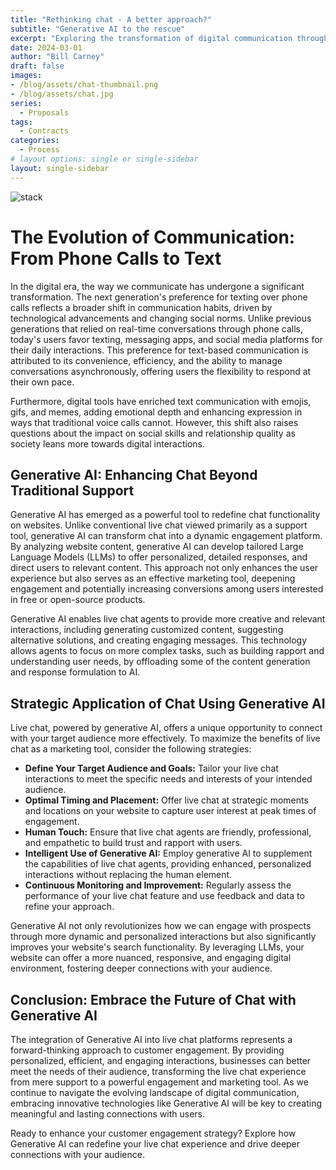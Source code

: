 ```yaml
---
title: "Rethinking chat - A better approach?"
subtitle: "Generative AI to the rescue"
excerpt: "Exploring the transformation of digital communication through generative AI, this post delves into the shift from basic support to advanced marketing with Large Language Models (LLMs). Learn how AI improves user experiences, boosts engagement, and increases conversions, ushering in a new era of meaningful technological connections."
date: 2024-03-01
author: "Bill Carney"
draft: false
images:
- /blog/assets/chat-thumbnail.png
- /blog/assets/chat.jpg
series:
  - Proposals
tags:
  - Contracts
categories:
  - Process
# layout options: single or single-sidebar
layout: single-sidebar
---
```


![stack](/blog/assets/chat.jpg)

# The Evolution of Communication: From Phone Calls to Text

In the digital era, the way we communicate has undergone a significant transformation. The next generation's preference for texting over phone calls reflects a broader shift in communication habits, driven by technological advancements and changing social norms. Unlike previous generations that relied on real-time conversations through phone calls, today's users favor texting, messaging apps, and social media platforms for their daily interactions. This preference for text-based communication is attributed to its convenience, efficiency, and the ability to manage conversations asynchronously, offering users the flexibility to respond at their own pace.

Furthermore, digital tools have enriched text communication with emojis, gifs, and memes, adding emotional depth and enhancing expression in ways that traditional voice calls cannot. However, this shift also raises questions about the impact on social skills and relationship quality as society leans more towards digital interactions.

## Generative AI: Enhancing Chat Beyond Traditional Support

Generative AI has emerged as a powerful tool to redefine chat functionality on websites. Unlike conventional live chat viewed primarily as a support tool, generative AI can transform chat into a dynamic engagement platform. By analyzing website content, generative AI can develop tailored Large Language Models (LLMs) to offer personalized, detailed responses, and direct users to relevant content. This approach not only enhances the user experience but also serves as an effective marketing tool, deepening engagement and potentially increasing conversions among users interested in free or open-source products.

Generative AI enables live chat agents to provide more creative and relevant interactions, including generating customized content, suggesting alternative solutions, and creating engaging messages. This technology allows agents to focus on more complex tasks, such as building rapport and understanding user needs, by offloading some of the content generation and response formulation to AI.

## Strategic Application of Chat Using Generative AI

Live chat, powered by generative AI, offers a unique opportunity to connect with your target audience more effectively. To maximize the benefits of live chat as a marketing tool, consider the following strategies:

- **Define Your Target Audience and Goals:** Tailor your live chat interactions to meet the specific needs and interests of your intended audience.
- **Optimal Timing and Placement:** Offer live chat at strategic moments and locations on your website to capture user interest at peak times of engagement.
- **Human Touch:** Ensure that live chat agents are friendly, professional, and empathetic to build trust and rapport with users.
- **Intelligent Use of Generative AI:** Employ generative AI to supplement the capabilities of live chat agents, providing enhanced, personalized interactions without replacing the human element.
- **Continuous Monitoring and Improvement:** Regularly assess the performance of your live chat feature and use feedback and data to refine your approach.

Generative AI not only revolutionizes how we can engage with prospects through more dynamic and personalized interactions but also significantly improves your website's search functionality. By leveraging LLMs, your website can offer a more nuanced, responsive, and engaging digital environment, fostering deeper connections with your audience.

## Conclusion: Embrace the Future of Chat with Generative AI

The integration of Generative AI into live chat platforms represents a forward-thinking approach to customer engagement. By providing personalized, efficient, and engaging interactions, businesses can better meet the needs of their audience, transforming the live chat experience from mere support to a powerful engagement and marketing tool. As we continue to navigate the evolving landscape of digital communication, embracing innovative technologies like Generative AI will be key to creating meaningful and lasting connections with users.

Ready to enhance your customer engagement strategy? Explore how Generative AI can redefine your live chat experience and drive deeper connections with your audience.
